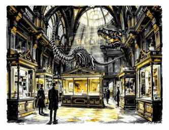 ![A Victorian museum's grand hall at night, illuminated by gaslight. A massive dinosaur skeleton casts dramatic shadows, while mysterious figures in poorly-fitted guard uniforms lurk near display cases. Ornate architecture, brass fixtures, and marble floors create an atmosphere of faded grandeur. Style: Detailed pen and ink with watercolor wash, architectural precision.](illustration_caption_2.jpeg)
